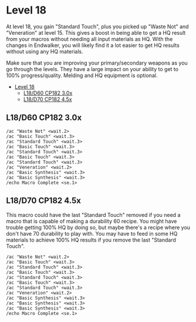# Level 18

At level 18, you gain "Standard Touch", plus you picked up "Waste Not" and "Veneration" at level 15.  This gives a boost in being able to get a HQ result from your macros without needing all input materials as HQ.  With the changes in Endwalker, you will likely find it a lot easier to get HQ results without using any HQ materials.

Make sure that you are improving your primary/secondary weapons as you go through the levels.  They have a large impact on your ability to get to 100% progress/quality.  Melding and HQ equipment is optional.

- [Level 18](#level-18)
  - [L18/D60 CP182 3.0x](#l18d60-cp182-30x)
  - [L18/D70 CP182 4.5x](#l18d70-cp182-45x)

## L18/D60 CP182 3.0x

```
/ac "Waste Not" <wait.2>
/ac "Basic Touch" <wait.3>
/ac "Standard Touch" <wait.3>
/ac "Basic Touch" <wait.3>
/ac "Standard Touch" <wait.3>
/ac "Basic Touch" <wait.3>
/ac "Standard Touch" <wait.3>
/ac "Veneration" <wait.2>
/ac "Basic Synthesis" <wait.3>
/ac "Basic Synthesis" <wait.3>
/echo Macro Complete <se.1>
```

## L18/D70 CP182 4.5x

This macro could have the last "Standard Touch" removed if you need a macro that is capable of making a durability 60 recipe. You might have trouble getting 100% HQ by doing so, but maybe there's a recipe where you don't have 70 durability to play with.  You may have to feed in some HQ materials to achieve 100% HQ results if you remove the last "Standard Touch".

```
/ac "Waste Not" <wait.2>
/ac "Basic Touch" <wait.3>
/ac "Standard Touch" <wait.3>
/ac "Basic Touch" <wait.3>
/ac "Standard Touch" <wait.3>
/ac "Basic Touch" <wait.3>
/ac "Standard Touch" <wait.3>
/ac "Veneration" <wait.2>
/ac "Basic Synthesis" <wait.3>
/ac "Basic Synthesis" <wait.3>
/ac "Basic Synthesis" <wait.3>
/echo Macro Complete <se.1>
```
